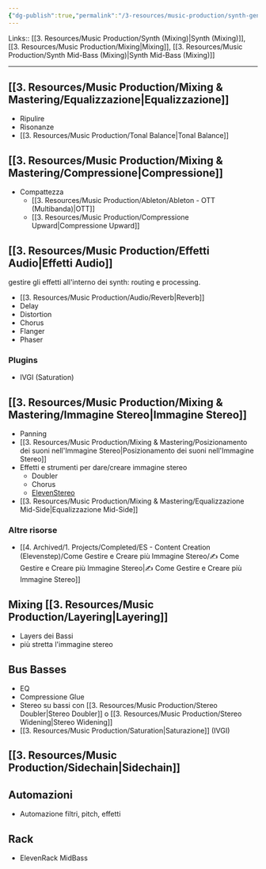 ```yaml
---
{"dg-publish":true,"permalink":"/3-resources/music-production/synth-generic-bass-mixing/"}
---
```


Links:: [[3. Resources/Music Production/Synth (Mixing)\|Synth (Mixing)]], [[3. Resources/Music Production/Mixing\|Mixing]], [[3. Resources/Music Production/Synth Mid-Bass (Mixing)\|Synth Mid-Bass (Mixing)]]

---

## [[3. Resources/Music Production/Mixing & Mastering/Equalizzazione\|Equalizzazione]]

- Ripulire 
- Risonanze
- [[3. Resources/Music Production/Tonal Balance\|Tonal Balance]]

## [[3. Resources/Music Production/Mixing & Mastering/Compressione\|Compressione]]

- Compattezza
	- [[3. Resources/Music Production/Ableton/Ableton - OTT (Multibanda)\|OTT]]
	- [[3. Resources/Music Production/Compressione Upward\|Compressione Upward]]


## [[3. Resources/Music Production/Effetti Audio\|Effetti Audio]]

gestire gli effetti all'interno dei synth: routing e processing. 

- [[3. Resources/Music Production/Audio/Reverb\|Reverb]]
- Delay
- Distortion
- Chorus
- Flanger
- Phaser

### Plugins

- IVGI (Saturation)


## [[3. Resources/Music Production/Mixing & Mastering/Immagine Stereo\|Immagine Stereo]]

- Panning
- [[3. Resources/Music Production/Mixing & Mastering/Posizionamento dei suoni nell'Immagine Stereo\|Posizionamento dei suoni nell'Immagine Stereo]]
- Effetti e strumenti per dare/creare immagine stereo
	- Doubler
	- Chorus
	- [ElevenStereo](http://bit.ly/3ZfzELS)
- [[3. Resources/Music Production/Mixing & Mastering/Equalizzazione Mid-Side\|Equalizzazione Mid-Side]]

### Altre risorse

- [[4. Archived/1. Projects/Completed/ES - Content Creation (Elevenstep)/Come Gestire e Creare più Immagine Stereo/✍ Come Gestire e Creare più Immagine Stereo\|✍ Come Gestire e Creare più Immagine Stereo]]

## Mixing [[3. Resources/Music Production/Layering\|Layering]]

- Layers dei Bassi
- più stretta l'immagine stereo

## Bus Basses

- EQ
- Compressione Glue
- Stereo su bassi con [[3. Resources/Music Production/Stereo Doubler\|Stereo Doubler]] o [[3. Resources/Music Production/Stereo Widening\|Stereo Widening]]
- [[3. Resources/Music Production/Saturation\|Saturazione]] (IVGI)

## [[3. Resources/Music Production/Sidechain\|Sidechain]]


## Automazioni

- Automazione filtri, pitch, effetti 


## Rack

- ElevenRack MidBass


